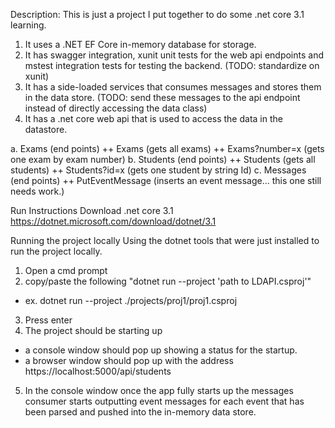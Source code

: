 Description:
This is just a project I put together to do some .net core 3.1 learning. 
1. It uses a .NET EF Core in-memory database for storage. 
2. It has swagger integration, xunit unit tests for the web api endpoints and mstest integration tests for testing the backend. (TODO: standardize on xunit)
3. It has a side-loaded services that consumes messages and stores them in the data store. (TODO: send these messages to the api endpoint instead of directly accessing the data class) 
4. It has a .net core web api that is used to access the data in the datastore.

 a. Exams (end points)
  ++ Exams (gets all exams)
  ++ Exams?number=x (gets one exam by exam number)
 b. Students (end points)
  ++ Students (gets all students)
  ++ Students?id=x (gets one student by string Id)
 c. Messages (end points)
  ++ PutEventMessage (inserts an event message... this one still needs work.)
 
Run Instructions
Download .net core 3.1
https://dotnet.microsoft.com/download/dotnet/3.1

Running the project locally
Using the dotnet tools that were just installed to run the project locally.
1. Open a cmd prompt
2. copy/paste the following "dotnet run --project 'path to LDAPI.csproj'"
  - ex. dotnet run --project ./projects/proj1/proj1.csproj
3. Press enter
4. The project should be starting up 
  - a console window should pop up showing a status for the startup.
  - a browser window should pop up with the address https://localhost:5000/api/students
5. In the console window once the app fully starts up the messages consumer starts outputting event messages for each event that has been parsed and pushed into the in-memory data store.


